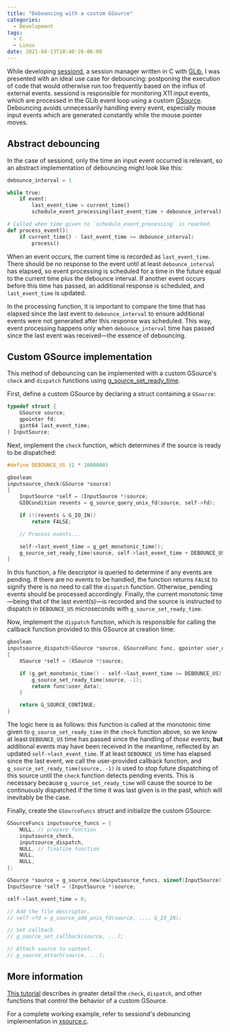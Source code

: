 ```yaml
---
title: "Debouncing with a custom GSource"
categories:
  - Development
tags:
  - C
  - Linux
date: 2021-04-13T10:40:28-06:00
---
```


While developing [sessiond][sessiond], a session manager written in C with
[GLib][glib], I was presented with an ideal use case for debouncing: postponing
the execution of code that would otherwise run too frequently based on the
influx of external events. sessiond is responsible for monitoring X11 input
events, which are processed in the GLib event loop using a
custom [GSource][gsource]. Debouncing avoids unnecessarily handling every event,
especially mouse input events which are generated constantly while the mouse
pointer moves.

[sessiond]: https://twiddlingbits.net/introducing-sessiond/
[glib]: https://developer.gnome.org/glib/
[gsource]: https://developer.gnome.org/glib/stable/glib-The-Main-Event-Loop.html#GSource

## Abstract debouncing

In the case of sessiond, only the time an input event occurred is relevant, so an
abstract implementation of debouncing might look like this:

```python
debounce_interval = 1

while true:
    if event:
        last_event_time = current_time()
        schedule_event_processing(last_event_time + debounce_interval)

# Called when time given to `schedule_event_processing` is reached.
def process_event():
    if current_time() - last_event_time >= debounce_interval:
        process()
```

When an event occurs, the current time is recorded as `last_event_time`. There
should be no response to the event until at least `debounce_interval` has
elapsed, so event processing is scheduled for a time in the future equal to the
current time plus the debounce interval. If another event occurs before this
time has passed, an additional response is scheduled, and `last_event_time` is
updated.

In the processing function, it is important to compare the time that has elapsed
since the last event to `debounce_interval` to ensure additional events were not
generated after this response was scheduled. This way, event processing happens
only when `debounce_interval` time has passed since the last event was
received—the essence of debouncing.

## Custom GSource implementation

This method of debouncing can be implemented with a custom GSource's `check` and
`dispatch` functions using [g_source_set_ready_time][ready-time].

[ready-time]: https://developer.gnome.org/glib/stable/glib-The-Main-Event-Loop.html#g-source-set-ready-time

First, define a custom GSource by declaring a struct containing a `GSource`:

```c
typedef struct {
    GSource source;
    gpointer fd;
    gint64 last_event_time;
} InputSource;
```

Next, implement the `check` function, which determines if the source is ready to
be dispatched:

```c
#define DEBOUNCE_US (1 * 1000000)

gboolean
inputsource_check(GSource *source)
{
    InputSource *self = (InputSource *)source;
    GIOCondition revents = g_source_query_unix_fd(source, self->fd);

    if (!(revents & G_IO_IN))
        return FALSE;

    // Process events...

    self->last_event_time = g_get_monotonic_time();
    g_source_set_ready_time(source, self->last_event_time + DEBOUNCE_US);
}
```

In this function, a file descriptor is queried to determine if any events are
pending. If there are no events to be handled, the function returns `FALSE` to
signify there is no need to call the `dispatch` function. Otherwise, pending
events should be processed accordingly. Finally, the current monotonic
time—being that of the last event(s)—is recorded and the source is instructed
to dispatch in `DEBOUNCE_US` microseconds with `g_source_set_ready_time`.

Now, implement the `dispatch` function, which is responsible for calling the
callback function provided to this GSource at creation time:

```c
gboolean
inputsource_dispatch(GSource *source, GSourceFunc func, gpointer user_data)
{
    XSource *self = (XSource *)source;

    if (g_get_monotonic_time() - self->last_event_time >= DEBOUNCE_US) {
        g_source_set_ready_time(source, -1);
        return func(user_data);
    }

    return G_SOURCE_CONTINUE;
}
```

The logic here is as follows: this function is called at the monotonic time
given to `g_source_set_ready_time` in the `check` function above, so we know at
least `DEBOUNCE_US` time has passed since the handling of *those* events,
**but** additional events may have been received in the meantime, reflected by
an updated `self->last_event_time`. If at least `DEBOUNCE_US` time has elapsed
since the last event, we call the user-provided callback function, and
`g_source_set_ready_time(source, -1)` is used to stop future dispatching of this
source until the `check` function detects pending events. This is necessary
because `g_source_set_ready_time` will cause the source to be continuously
dispatched if the time it was last given is in the past, which will inevitably
be the case.

Finally, create the `GSourceFuncs` struct and initialize the custom GSource:

```c
GSourceFuncs inputsource_funcs = {
    NULL, // prepare function
    inputsource_check,
    inputsource_dispatch,
    NULL, // finalize function
    NULL,
    NULL,
};

GSource *source = g_source_new(&inputsource_funcs, sizeof(InputSource));
InputSource *self = (InputSource *)source;

self->last_event_time = 0;

// Add the file descriptor.
// self->fd = g_source_add_unix_fd(source, ..., G_IO_IN);

// Set callback.
// g_source_set_callback(source, ...);

// Attach source to context.
// g_source_attach(source, ...);
```

## More information

[This tutorial][gsource-tut] describes in greater detail the `check`,
`dispatch`, and other functions that control the behavior of a custom GSource.

For a complete working example, refer to sessiond's debouncing implementation in
[xsource.c][xsource].

[gsource-tut]: https://developer.gnome.org/gnome-devel-demos/unstable/custom-gsource.c.html.en
[xsource]: https://github.com/jcrd/sessiond/blob/master/src/xsource.c
